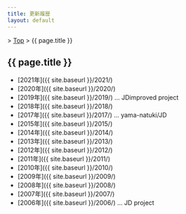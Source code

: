 ```yaml
---
title: 更新履歴
layout: default
---
```


&gt; [Top](../) &gt; {{ page.title }}

## {{ page.title }}

- [2021年]({{ site.baseurl }}/2021/)
- [2020年]({{ site.baseurl }}/2020/)
- [2019年]({{ site.baseurl }}/2019/) ... JDimproved project
- [2018年]({{ site.baseurl }}/2018/)
- [2017年]({{ site.baseurl }}/2017/) ... yama-natuki/JD
- [2015年]({{ site.baseurl }}/2015/)
- [2014年]({{ site.baseurl }}/2014/)
- [2013年]({{ site.baseurl }}/2013/)
- [2012年]({{ site.baseurl }}/2012/)
- [2011年]({{ site.baseurl }}/2011/)
- [2010年]({{ site.baseurl }}/2010/)
- [2009年]({{ site.baseurl }}/2009/)
- [2008年]({{ site.baseurl }}/2008/)
- [2007年]({{ site.baseurl }}/2007/)
- [2006年]({{ site.baseurl }}/2006/) ... JD project
